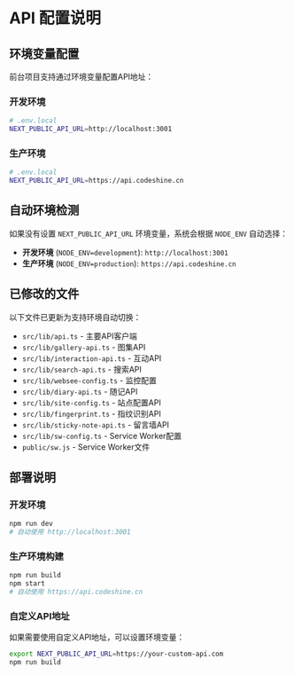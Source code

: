 # API 配置说明

## 环境变量配置

前台项目支持通过环境变量配置API地址：

### 开发环境
```bash
# .env.local
NEXT_PUBLIC_API_URL=http://localhost:3001
```

### 生产环境
```bash
# .env.local
NEXT_PUBLIC_API_URL=https://api.codeshine.cn
```

## 自动环境检测

如果没有设置 `NEXT_PUBLIC_API_URL` 环境变量，系统会根据 `NODE_ENV` 自动选择：

- **开发环境** (`NODE_ENV=development`): `http://localhost:3001`
- **生产环境** (`NODE_ENV=production`): `https://api.codeshine.cn`

## 已修改的文件

以下文件已更新为支持环境自动切换：

- `src/lib/api.ts` - 主要API客户端
- `src/lib/gallery-api.ts` - 图集API
- `src/lib/interaction-api.ts` - 互动API
- `src/lib/search-api.ts` - 搜索API
- `src/lib/websee-config.ts` - 监控配置
- `src/lib/diary-api.ts` - 随记API
- `src/lib/site-config.ts` - 站点配置API
- `src/lib/fingerprint.ts` - 指纹识别API
- `src/lib/sticky-note-api.ts` - 留言墙API
- `src/lib/sw-config.ts` - Service Worker配置
- `public/sw.js` - Service Worker文件

## 部署说明

### 开发环境
```bash
npm run dev
# 自动使用 http://localhost:3001
```

### 生产环境构建
```bash
npm run build
npm start
# 自动使用 https://api.codeshine.cn
```

### 自定义API地址
如果需要使用自定义API地址，可以设置环境变量：
```bash
export NEXT_PUBLIC_API_URL=https://your-custom-api.com
npm run build
``` 